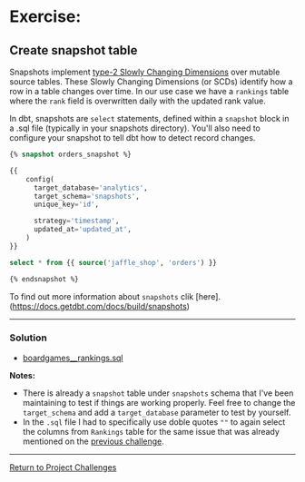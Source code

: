 # Exercise:

## Create snapshot table
Snapshots implement [type-2 Slowly Changing Dimensions](https://en.wikipedia.org/wiki/Slowly_changing_dimension#Type_2:_add_new_row) over mutable source tables. These Slowly Changing Dimensions (or SCDs) identify how a row in a table changes over time. In our use case we have a `rankings` table where the `rank` field is overwritten daily with the updated rank value.

In dbt, snapshots are `select` statements, defined within a `snapshot` block in a .sql file (typically in your snapshots directory). You'll also need to configure your snapshot to tell dbt how to detect record changes.

``` sql
{% snapshot orders_snapshot %}

{{
    config(
      target_database='analytics',
      target_schema='snapshots',
      unique_key='id',

      strategy='timestamp',
      updated_at='updated_at',
    )
}}

select * from {{ source('jaffle_shop', 'orders') }}

{% endsnapshot %}
```

To find out more information about `snapshots` clik [here].(https://docs.getdbt.com/docs/build/snapshots)

---

### Solution
- [boardgames__rankings.sql](./snapshots/boardgames__rankings.sql)

**Notes:** 
- There is already a `snapshot` table under `snapshots` schema that I've been maintaining to test if things are working properly.
Feel free to change the `target_schema` and add a `target_database` parameter to test by yourself.
- In the `.sql` file I had to specifically use doble quotes `""` to again select the columns from `Rankings` table for the same issue that was already mentioned on the [previous challenge](../04_test_document_sources/04_test_document_sources.md#issues-that-may-occur).


---

[Return to Project Challenges](../../../README.md#9-project-challenges)